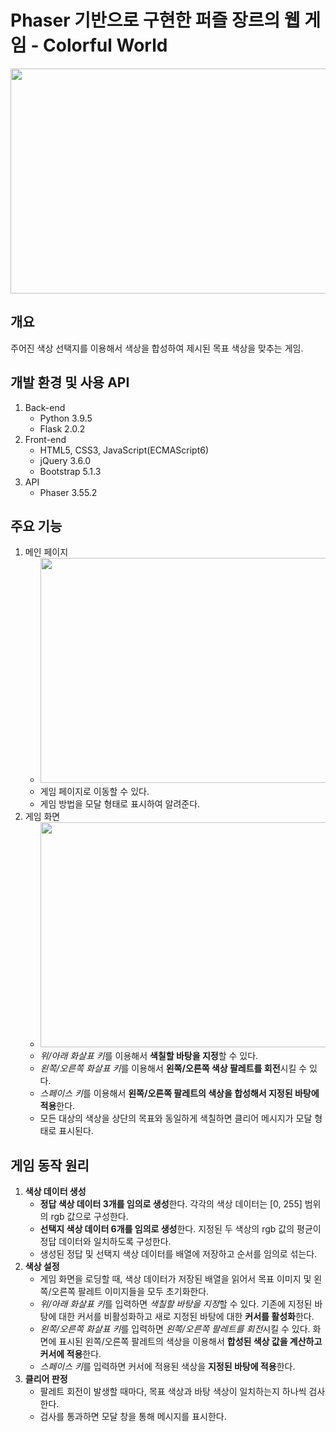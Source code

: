 # Phaser 기반으로 구현한 퍼즐 장르의 웹 게임 - Colorful World
<img width="640" height="360" src="https://user-images.githubusercontent.com/42332051/141237238-44b1340f-7085-40cb-b97d-275f6581c26f.gif">

## 개요
주어진 색상 선택지를 이용해서 색상을 합성하여 제시된 목표 색상을 맞추는 게임.

## 개발 환경 및 사용 API
1. Back-end
   - Python 3.9.5
   - Flask 2.0.2
2. Front-end
   - HTML5, CSS3, JavaScript(ECMAScript6)
   - jQuery 3.6.0
   - Bootstrap 5.1.3
3. API
   - Phaser 3.55.2

## 주요 기능
1. 메인 페이지
   - <img width="640" height="360" src="https://user-images.githubusercontent.com/42332051/141237250-07839e8c-751e-4489-a923-ce4976534f30.gif">
   - 게임 페이지로 이동할 수 있다.
   - 게임 방법을 모달 형태로 표시하여 알려준다.
2. 게임 화면
   - <img width="640" height="360" src="https://user-images.githubusercontent.com/42332051/141237259-e3f57e00-d081-454e-aa3e-a36105dbaba2.gif">
   - *위/아래 화살표 키*를 이용해서 **색칠할 바탕을 지정**할 수 있다.
   - *왼쪽/오른쪽 화살표 키*를 이용해서 **왼쪽/오른쪽 색상 팔레트를 회전**시킬 수 있다.
   - *스페이스 키*를 이용해서 **왼쪽/오른쪽 팔레트의 색상을 합성해서 지정된 바탕에 적용**한다.
   - 모든 대상의 색상을 상단의 목표와 동일하게 색칠하면 클리어 메시지가 모달 형태로 표시된다.

## 게임 동작 원리
1. **색상 데이터 생성**
   - **정답 색상 데이터 3개를 임의로 생성**한다. 각각의 색상 데이터는 [0, 255] 범위의 rgb 값으로 구성한다.
   - **선택지 색상 데이터 6개를 임의로 생성**한다. 지정된 두 색상의 rgb 값의 평균이 정답 데이터와 일치하도록 구성한다.
   - 생성된 정답 및 선택지 색상 데이터를 배열에 저장하고 순서를 임의로 섞는다.
2. **색상 설정**
   - 게임 화면을 로딩할 때, 색상 데이터가 저장된 배열을 읽어서 목표 이미지 및 왼쪽/오른쪽 팔레트 이미지들을 모두 초기화한다.
   - *위/아래 화살표 키*를 입력하면 *색칠할 바탕을 지정*할 수 있다. 기존에 지정된 바탕에 대한 커서를 비활성화하고 새로 지정된 바탕에 대한 **커서를 활성화**한다.
   - *왼쪽/오른쪽 화살표 키*를 입력하면 *왼쪽/오른쪽 팔레트를 회전*시킬 수 있다. 화면에 표시된 왼쪽/오른쪽 팔레트의 색상을 이용해서 **합성된 색상 값을 계산하고 커서에 적용**한다.
   - *스페이스 키*를 입력하면 커서에 적용된 색상을 **지정된 바탕에 적용**한다.
3. **클리어 판정**
   - 팔레트 회전이 발생할 때마다, 목표 색상과 바탕 색상이 일치하는지 하나씩 검사한다.
   - 검사를 통과하면 모달 창을 통해 메시지를 표시한다.
